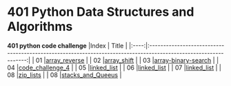 # 401 Python Data Structures and Algorithms

**401 python code challenge**
|Index |                                                       Title                                                      |
|:----:|:----------------------------------------------------------------------------------------------------------------:|
|  01  |[array_reverse](https://github.com/Basma23/data-structures-and-algorithms-python/pull/1)                          |
|  02  |[array_shift](https://github.com/Basma23/data-structures-and-algorithms-python/pull/2)                            |
|  03  |[array-binary-search](https://github.com/Basma23/data-structures-and-algorithms-python/pull/3)                            |
|  04  |[code_challenge_4](https://github.com/Basma23/data-structures-and-algorithms-python/pull/4)                            |
|  05  |[linked_list](https://github.com/Basma23/data-structures-and-algorithms-python/pull/14)                            |
|  06  |[linked_list](https://github.com/Basma23/data-structures-and-algorithms-python/pull/14)                            |
|  07  |[linked_list](https://github.com/Basma23/data-structures-and-algorithms-python/pull/14)                            |
|  08  |[zip_lists](https://github.com/Basma23/data-structures-and-algorithms-python/pull/14)                            |
|  08  |[stacks_and_Queeus](https://github.com/Basma23/data-structures-and-algorithms-python/pull/16)                            |
